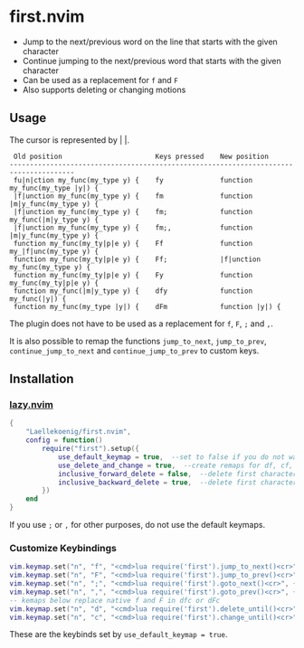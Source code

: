 # first.nvim

* Jump to the next/previous word on the line that starts with the given character
* Continue jumping to the next/previous word that starts with the given character
* Can be used as a replacement for `f` and `F`
* Also supports deleting or changing motions

## Usage

The cursor is represented by | |.
```
 Old position                       Keys pressed    New position
--------------------------------------------------------------------------------------
 fu|n|ction my_func(my_type y) {    fy              function my_func(my_type |y|) {
 |f|unction my_func(my_type y) {    fm              function |m|y_func(my_type y) {
 |f|unction my_func(my_type y) {    fm;             function my_func(|m|y_type y) {
 |f|unction my_func(my_type y) {    fm;,            function |m|y_func(my_type y) {
 function my_func(my_ty|p|e y) {    Ff              function my_|f|unc(my_type y) {
 function my_func(my_ty|p|e y) {    Ff;             |f|unction my_func(my_type y) {
 function my_func(my_ty|p|e y) {    Fy              function my_func(my_ty|p|e y) {
 function my_func(|m|y_type y) {    dfy             function my_func(|y|) {
 function my_func(my_type |y|) {    dFm             function |y|) {
```

The plugin does not have to be used as a replacement for `f`, `F`, `;` and `,`.

It is also possible to remap the functions `jump_to_next`, `jump_to_prev`, 
`continue_jump_to_next` and `continue_jump_to_prev` to custom keys.

## Installation

### [lazy.nvim](https://github.com/folke/lazy.nvim)
```lua
{
    "Laellekoenig/first.nvim",
    config = function()
        require("first").setup({
            use_default_keymap = true,  --set to false if you do not want to override f, F, ; and ,
            use_delete_and_change = true,  --create remaps for df, cf, dF and dF
            inclusive_forward_delete = false,  --delete first character of searched word?
            inclusive_backward_delete = true,  --delete first character of searched word?
        })
    end
}
```

If you use `;` or `,` for other purposes, do not use the default keymaps.

### Customize Keybindings
```lua
vim.keymap.set("n", "f", "<cmd>lua require('first').jump_to_next()<cr>", { noremap = true, silent = true })
vim.keymap.set("n", "F", "<cmd>lua require('first').jump_to_prev()<cr>", { noremap = true, silent = true })
vim.keymap.set("n", ";", "<cmd>lua require('first').goto_next()<cr>", { noremap = true, silent = true })
vim.keymap.set("n", ",", "<cmd>lua require('first').goto_prev()<cr>", { noremap = true, silent = true })
-- kemaps below replace native f and F in dfc or dFc
vim.keymap.set("n", "d", "<cmd>lua require('first').delete_until()<cr>", { noremap = true, silent = true })
vim.keymap.set("n", "c", "<cmd>lua require('first').change_until()<cr>", { noremap = true, silent = true })
```

These are the keybinds set by `use_default_keymap = true`.
